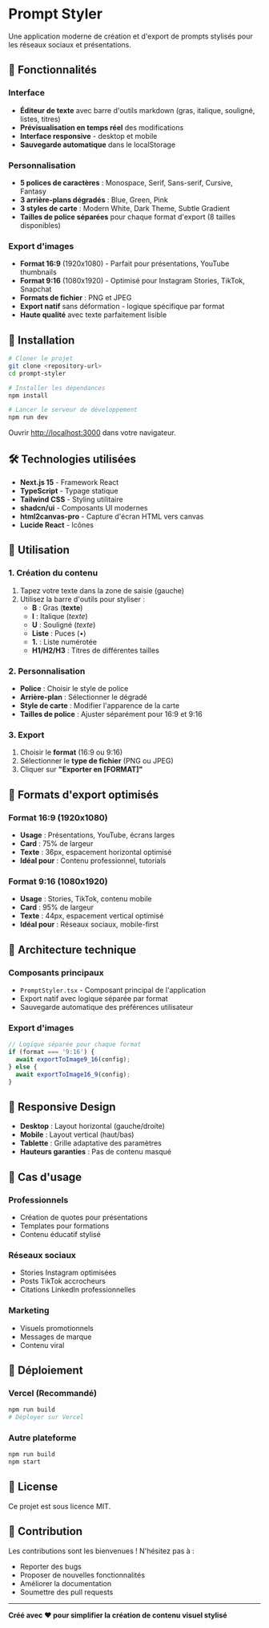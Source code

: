 # Prompt Styler

Une application moderne de création et d'export de prompts stylisés pour les réseaux sociaux et présentations.

## 🎯 Fonctionnalités

### Interface
- **Éditeur de texte** avec barre d'outils markdown (gras, italique, souligné, listes, titres)
- **Prévisualisation en temps réel** des modifications
- **Interface responsive** - desktop et mobile
- **Sauvegarde automatique** dans le localStorage

### Personnalisation
- **5 polices de caractères** : Monospace, Serif, Sans-serif, Cursive, Fantasy
- **3 arrière-plans dégradés** : Blue, Green, Pink
- **3 styles de carte** : Modern White, Dark Theme, Subtle Gradient
- **Tailles de police séparées** pour chaque format d'export (8 tailles disponibles)

### Export d'images
- **Format 16:9** (1920x1080) - Parfait pour présentations, YouTube thumbnails
- **Format 9:16** (1080x1920) - Optimisé pour Instagram Stories, TikTok, Snapchat
- **Formats de fichier** : PNG et JPEG
- **Export natif** sans déformation - logique spécifique par format
- **Haute qualité** avec texte parfaitement lisible

## 🚀 Installation

```bash
# Cloner le projet
git clone <repository-url>
cd prompt-styler

# Installer les dépendances
npm install

# Lancer le serveur de développement
npm run dev
```

Ouvrir [http://localhost:3000](http://localhost:3000) dans votre navigateur.

## 🛠️ Technologies utilisées

- **Next.js 15** - Framework React
- **TypeScript** - Typage statique
- **Tailwind CSS** - Styling utilitaire
- **shadcn/ui** - Composants UI modernes
- **html2canvas-pro** - Capture d'écran HTML vers canvas
- **Lucide React** - Icônes

## 📝 Utilisation

### 1. Création du contenu
1. Tapez votre texte dans la zone de saisie (gauche)
2. Utilisez la barre d'outils pour styliser :
   - **B** : Gras (**texte**)
   - **I** : Italique (*texte*)
   - **U** : Souligné (_texte_)
   - **Liste** : Puces (•)
   - **1.** : Liste numérotée
   - **H1/H2/H3** : Titres de différentes tailles

### 2. Personnalisation
- **Police** : Choisir le style de police
- **Arrière-plan** : Sélectionner le dégradé
- **Style de carte** : Modifier l'apparence de la carte
- **Tailles de police** : Ajuster séparément pour 16:9 et 9:16

### 3. Export
1. Choisir le **format** (16:9 ou 9:16)
2. Sélectionner le **type de fichier** (PNG ou JPEG)
3. Cliquer sur **"Exporter en [FORMAT]"**

## 🎨 Formats d'export optimisés

### Format 16:9 (1920x1080)
- **Usage** : Présentations, YouTube, écrans larges
- **Card** : 75% de largeur
- **Texte** : 36px, espacement horizontal optimisé
- **Idéal pour** : Contenu professionnel, tutorials

### Format 9:16 (1080x1920)
- **Usage** : Stories, TikTok, contenu mobile
- **Card** : 95% de largeur
- **Texte** : 44px, espacement vertical optimisé
- **Idéal pour** : Réseaux sociaux, mobile-first

## 🔧 Architecture technique

### Composants principaux
- `PromptStyler.tsx` - Composant principal de l'application
- Export natif avec logique séparée par format
- Sauvegarde automatique des préférences utilisateur

### Export d'images
```typescript
// Logique séparée pour chaque format
if (format === '9:16') {
  await exportToImage9_16(config);
} else {
  await exportToImage16_9(config);
}
```

## 📱 Responsive Design

- **Desktop** : Layout horizontal (gauche/droite)
- **Mobile** : Layout vertical (haut/bas)
- **Tablette** : Grille adaptative des paramètres
- **Hauteurs garanties** : Pas de contenu masqué

## 🎯 Cas d'usage

### Professionnels
- Création de quotes pour présentations
- Templates pour formations
- Contenu éducatif stylisé

### Réseaux sociaux
- Stories Instagram optimisées
- Posts TikTok accrocheurs
- Citations LinkedIn professionnelles

### Marketing
- Visuels promotionnels
- Messages de marque
- Contenu viral

## 🚀 Déploiement

### Vercel (Recommandé)
```bash
npm run build
# Déployer sur Vercel
```

### Autre plateforme
```bash
npm run build
npm start
```

## 📄 License

Ce projet est sous licence MIT.

## 🤝 Contribution

Les contributions sont les bienvenues ! N'hésitez pas à :
- Reporter des bugs
- Proposer de nouvelles fonctionnalités
- Améliorer la documentation
- Soumettre des pull requests

---

**Créé avec ❤️ pour simplifier la création de contenu visuel stylisé**